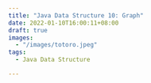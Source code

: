 ```yaml
---
title: "Java Data Structure 10: Graph"
date: 2022-01-10T16:00:11+08:00
draft: true
images:
  - "/images/totoro.jpeg"
tags: 
  - Java Data Structure

---
```


